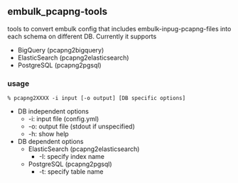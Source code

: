 embulk\_pcapng-tools
----

tools to convert embulk config that includes embulk-inpug-pcapng-files into each schema on different DB.
Currently it supports

 - BigQuery (pcapng2bigquery)
 - ElasticSearch (pcapng2elasticsearch)
 - PostgreSQL (pcapng2pgsql)


### usage

```
% pcapng2XXXX -i input [-o output] [DB specific options]
```

- DB independent options
  - -i: input file (config.yml)
  - -o: output file (stdout if unspecified)
  - -h: show help
- DB dependent options
  - ElasticSearch (pcapng2elasticsearch)
    - -I: specify index name
  - PostgreSQL (pcapng2pgsql)
    - -t: specify table name
